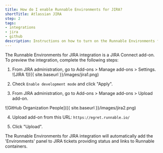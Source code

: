 ```yaml
---
title: How do I enable Runnable Environments for JIRA?
shortTitle: Atlassian JIRA
step: 2
tags:
- integrations
- jira
- github
description: Instructions on how to turn on the Runnable Environments for JIRA integration
---
```


The Runnable Environments for JIRA integration is a JIRA Connect add-on. To preview the integration, complete the following steps:

1. From JIRA administration, go to Add-ons > Manage add-ons > Settings.
 ![JIRA 1]({{ site.baseurl }}/images/jira1.png)
 
2. Check `Enable development mode` and click "Apply".

3. From JIRA administration, go to Add-ons > Manage add-ons > Upload add-on.

![GitHub Organization People]({{ site.baseurl }}/images/jira2.png)
 
4. Upload add-on from this URL:  `https://egret.runnable.io/` 

5. Click "Upload".

The Runnable Environments for JIRA integration will automatically add the 'Environments' panel to JIRA tickets providing status and links to Runnable containers.
